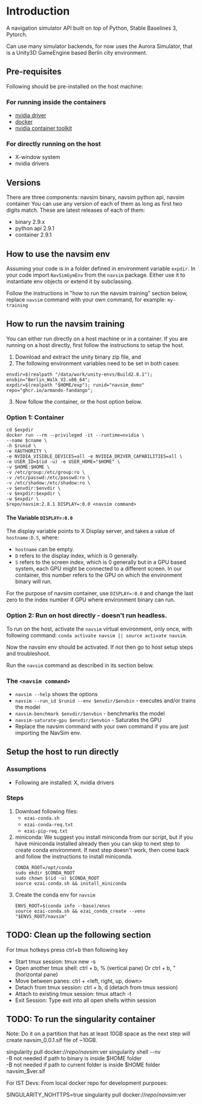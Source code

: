# Introduction 
A navigation simulator API built on top of Python, Stable Baselines 3, Pytorch.

Can use many simulator backends, for now uses the Aurora Simulator, that is a 
Unity3D GameEngine based Berlin city environment.

## Pre-requisites

Following should be pre-installed on the host machine:

### For running inside the containers

* [nvidia driver](https://github.com/NVIDIA/nvidia-docker/wiki/Frequently-Asked-Questions#how-do-i-install-the-nvidia-driver)
* [docker](https://docs.docker.com/get-docker/)
* [nvidia container toolkit](https://github.com/NVIDIA/nvidia-docker)

### For directly running on the host
  
* X-window system  
* nvidia drivers  
  
## Versions

There are three components: navsim binary, navsim python api, navsim container
You can use any version of each of them as long as first two digits match. 
These are latest releases of each of them:  
* binary 2.9.x  
* python api 2.9.1  
* container 2.9.1  

## How to use the navsim env 

Assuming your code is in a folder defined in environment variable `expdir`. 
In your code import `NavSimGymEnv` from the `navsim` package. Either use it to
instantiate env objects or extend it by subclassing.

Follow the instructions in "how to run the navsim training" section below, 
replace `navsim` command with your own command, for example: `my-training`

## How to run the navsim training

You can either run directly on a host machine or in a container. 
If you are running on a host directly, 
first follow the instructions to setup the host.

1. Download and extract the unity binary zip file, and
2. The following environment variables need to be set in both cases:
```
envdir=$(realpath "/data/work/unity-envs/Build2.8.1"); envbin="Berlin_Walk_V2.x86_64"; 
expdir=$(realpath "$HOME/exp"); runid="navsim_demo"
repo="ghcr.io/armando-fandango";
```
3. Now follow the container, or the host option below.
   
### Option 1: Container

```
cd $expdir
docker run --rm --privileged -it --runtime=nvidia \
--name $cname \
-h $runid \
-e XAUTHORITY \
-e NVIDIA_VISIBLE_DEVICES=all -e NVIDIA_DRIVER_CAPABILITIES=all \
-e USER_ID=$(id -u) -e USER_HOME="$HOME" \
-v $HOME:$HOME \
-v /etc/group:/etc/group:ro \
-v /etc/passwd:/etc/passwd:ro \
-v /etc/shadow:/etc/shadow:ro \
-v $envdir:$envdir \
-v $expdir:$expdir \
-w $expdir \
$repo/navsim:2.8.1 DISPLAY=:0.0 <navsim command>
```

#### The Variable `DISPLAY=:0.0`
The display variable points to X Display server, and takes a value of `hostname:D.S`, where:
* `hostname` can be empty.
* `D` refers to the display index, which is 0 generally.
* `S` refers to the screen index, which is 0 generally but in a GPU based system, each GPU might be connected to a different screen. In our container, this number refers to the GPU on which the environment binary will run.

For the purpose of navsim container, use `DISPLAY=:0.0` and change the last zero to the index number if GPU where environment binary can run.

### Option 2: Run on host directly - doesn't run headless.

To run on the host, activate the `navsim` virtual environment, only once, 
with following command: `conda activate navsim || source activate navsim`.

Now the navsim env should be activated. If not then go to host setup steps 
and troubleshoot.

Run the `navsim` command as described in its section below.

### The `<navsim command>`

* `navsim --help` shows the options
* `navsim --run_id $runid --env $envdir/$envbin` - executes and/or trains the model
* `navsim-benchmark $envdir/$envbin` - benchmarks the model
* `navsim-saturate-gpu $envdir/$envbin` - Saturates the GPU
* Replace the navsim command with your own command if you are just importing the NavSim env.

## Setup the host to run directly
### Assumptions
* Following are installed: X, nvidia drivers

### Steps

1. Download following files:
    * `ezai-conda.sh`
    * `ezai-conda-req.txt`
    * `ezai-pip-req.txt`
2. miniconda: We suggest you install miniconda from our script, but if you have 
   miniconda installed already then you can skip to next step to create conda 
   environment. If next step doesn't work, then come back and follow the 
   instructions to install miniconda.
    ```
    CONDA_ROOT=/opt/conda
    sudo mkdir $CONDA_ROOT
    sudo chown $(id -u) $CONDA_ROOT
    source ezai-conda.sh && install_miniconda
    ```
3. Create the conda env for `navsim`
    ```
    ENVS_ROOT=$(conda info --base)/envs
    source ezai-conda.sh && ezai_conda_create --venv "$ENVS_ROOT/navsim"
    ```

## TODO: Clean up the following section

For tmux hotkeys press ctrl+b then following key  

* Start tmux session: tmux new -s <session name>
* Open another tmux shell: ctrl + b, % (vertical pane) Or ctrl + b, " (horizontal pane)
* Move between panes: ctrl + <left, right, up, down>
* Detach from tmux session: ctrl + b, d  (detach from tmux session)
* Attach to existing tmux session: tmux attach -t <session name>
* Exit Session: Type exit into all open shells within session

## TODO: To run the singularity container
Note: Do it on a partition that has at least 10GB space as the next step will create navsim_0.0.1.sif file of ~10GB.

singularity pull docker://$repo/navsim:$ver
singularity shell --nv \
-B <absolute path of sim binary folder>  not needed if path to binary is inside $HOME folder  
-B <absolute path of current folder>  not needed if path to current folder is inside $HOME folder
navsim_$ver.sif


For IST Devs: From local docker repo for development purposes:

SINGULARITY_NOHTTPS=true singularity pull docker://$repo/navsim:$ver
